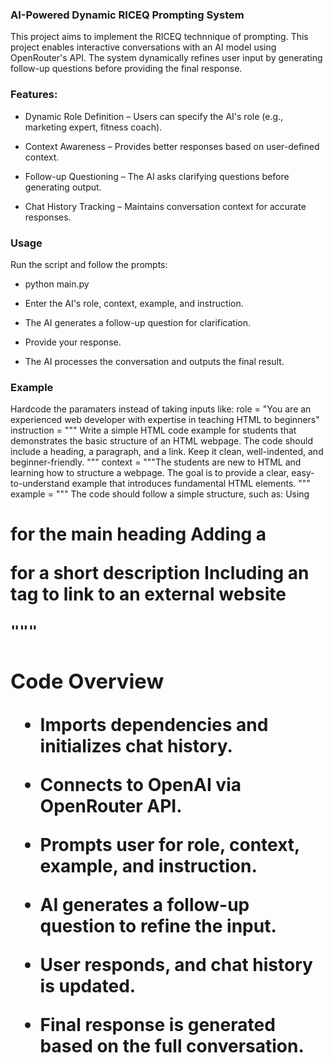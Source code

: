  ### AI-Powered Dynamic RICEQ Prompting System

This project aims to implement the RICEQ technnique of prompting. This project enables interactive conversations with an AI model using OpenRouter's API. The system dynamically refines user input by generating follow-up questions before providing the final response.

### Features:

- Dynamic Role Definition – Users can specify the AI's role (e.g., marketing expert, fitness coach).

- Context Awareness – Provides better responses based on user-defined context.

- Follow-up Questioning – The AI asks clarifying questions before generating output.

- Chat History Tracking – Maintains conversation context for accurate responses.

### Usage

Run the script and follow the prompts:

- python main.py

- Enter the AI's role, context, example, and instruction.

- The AI generates a follow-up question for clarification.

- Provide your response.

- The AI processes the conversation and outputs the final result.

### Example
Hardcode the paramaters instead of taking inputs like:
    role = "You are an experienced web developer with expertise in teaching HTML to beginners"
    instruction = """
    Write a simple HTML code example for students that demonstrates the basic structure of an HTML webpage. The code should include a heading, a paragraph, and a link. 
    Keep it clean, well-indented, and beginner-friendly.
    """
    context = """The students are new to HTML and learning how to structure a webpage. The goal is to provide a clear, 
    easy-to-understand example that introduces fundamental HTML elements.
    """
    example = """
        The code should follow a simple structure, such as:
        Using <h1> for the main heading
        Adding a <p> for a short description
        Including an <a> tag to link to an external website

    """
    

### Code Overview

- Imports dependencies and initializes chat history.

- Connects to OpenAI via OpenRouter API.

- Prompts user for role, context, example, and instruction.

- AI generates a follow-up question to refine the input.

- User responds, and chat history is updated.

- Final response is generated based on the full conversation.
